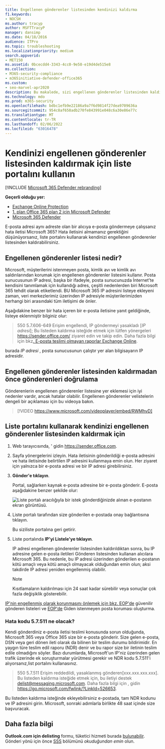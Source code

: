 ```yaml
---
title: Engellenen gönderenler listesinden kendinizi kaldırma
f1.keywords:
- NOCSH
ms.author: tracyp
author: MSFTTracyP
manager: dansimp
ms.date: 04/18/2016
audience: ITPro
ms.topic: troubleshooting
ms.localizationpriority: medium
search.appverid:
- MET150
ms.assetid: 0bcecdd4-3343-4cc0-9e58-e19d4de515e8
ms.collection:
- M365-security-compliance
- m365initiative-defender-office365
ms.custom:
- seo-marvel-apr2020
description: Bu makalede, sizi engellenen gönderenler listesinden kaldırmak için deliste Microsoft 365 kullanmayı öğrenirsiniz.
ms.technology: mdo
ms.prod: m365-security
ms.openlocfilehash: bdbc1efb9e22186a9a7f6d9814f27dea9709636a
ms.sourcegitcommit: 954c8af658adb270fe843991e048c6a30e86e77c
ms.translationtype: MT
ms.contentlocale: tr-TR
ms.lasthandoff: 02/06/2022
ms.locfileid: "63016478"
---
```

# <a name="use-the-delist-portal-to-remove-yourself-from-the-blocked-senders-list"></a>Kendinizi engellenen gönderenler listesinden kaldırmak için liste portalını kullanın

[!INCLUDE [Microsoft 365 Defender rebranding](../includes/microsoft-defender-for-office.md)]

**Geçerli olduğu yer:**
- [Exchange Online Protection](exchange-online-protection-overview.md)
- [1. plan Office 365 plan 2 için Microsoft Defender](defender-for-office-365.md)
- [Microsoft 365 Defender](../defender/microsoft-365-defender.md)

E-posta adresi aynı adreste olan bir alıcıya e-posta göndermeye çalışsanız hata iletisi Microsoft 365? Hata iletisini almamanız gerektiğini düşünüyorsanız, liste portalını kullanarak kendinizi engellenen gönderenler listesinden kaldırabilirsiniz.

## <a name="what-is-the-blocked-senders-list"></a>Engellenen gönderenler listesi nedir?

Microsoft, müşterilerini istenmeyen posta, kimlik avı ve kimlik avı saldırılarından korumak için engellenen gönderenler listesini kullanır. Posta sunucusunun IP adresi, başka bir ifadeyle, posta sunucunuzda İnternet'te kendisini tanımlamak için kullandığı adres, çeşitli nedenlerden biri Microsoft 365 tehdit olarak etiketlendi. BU Microsoft 365 IP adresini listeye ekleyeni zaman, veri merkezlerimiz üzerinden IP adresiyle müşterilerimizden herhangi biri arasındaki tüm iletişimi de önler.

Aşağıdakine benzer bir hata içeren bir e-posta iletisine yanıt geldiğinde, listeye eklenmiştir bilginiz olur:

> 550 5.7.606-649 Erişim engellendi, IP göndermeyi yasakladı [_IP adresi_]; Bu listeden kaldırma isteğide etmek için lütfen yönergeleri <https://sender.office.com/> ziyaret edin ve takip edin. Daha fazla bilgi için bkz[. E-posta teslimi olmayan raporlar Exchange Online](/Exchange/mail-flow-best-practices/non-delivery-reports-in-exchange-online/non-delivery-reports-in-exchange-online).

burada  _IP adresi_ , posta sunucusunun çalıştır yer alan bilgisayarın IP adresidir.

## <a name="verify-senders-before-removing-them-from-the-blocked-senders-list"></a>Engellenen gönderenler listesinden kaldırmadan önce gönderenleri doğrulama

Gönderenlerin engellenen gönderenler listesine yer eklemesi için iyi nedenler vardır, ancak hatalar olabilir. Engellenen gönderenler velistelerin dengeli bir açıklaması için bu videoya bakın.
<p>

> [!VIDEO https://www.microsoft.com/videoplayer/embed/RWMhvD]


## <a name="to-use-delist-portal-to-remove-yourself-from-the-blocked-senders-list"></a>Liste portalını kullanarak kendinizi engellenen gönderenler listesinden kaldırmak için

1. Web tarayıcısında, ' gidin <https://sender.office.com>.

2. Sayfa yönergelerini izleyin. Hata iletisinin gönderildiği e-posta adresini ve hata iletisinde belirtilen IP adresini kullanmaya emin olun. Her ziyaret için yalnızca bir e-posta adresi ve bir IP adresi girebilirsiniz.

3. **Gönder'e tıklayın**.

    Portal, sağlarken kaynak e-posta adresine bir e-posta gönderir. E-posta aşağıdakine benzer şekilde olur:

    ![Liste portalı aracılığıyla bir istek gönderdiğinizde alınan e-postanın ekran görüntüsü.](../../media/bf13e4f7-f68c-4e46-baa7-b6ab4cfc13f3.png)

4. Liste portalı tarafından size gönderilen e-postada onay bağlantısına tıklayın.

    Bu siziliste portalına geri getirir.

5. Liste portalında **IP'yi Listele'ye tıklayın**.

    IP adresi engellenen gönderenler listesinden kaldırıldıktan sonra, bu IP adresine gelen e-posta iletileri Gönderen listesinden kullanan alıcılara Microsoft 365. Bu nedenle, bu IP adresi üzerinden gönderilen e-postanın kötü amaçlı veya kötü amaçlı olmayacak olduğundan emin olun; aksi takdirde IP adresi yeniden engellenmiş olabilir.

    > [!NOTE]
    > Kısıtlamaların kaldırılması için 24 saat kadar sürebilir veya sonuçlar çok fazla değişiklik gösterebilir.

[IP'nin engellenmiş olarak korunmasını önlemek için bkz. EOP'de](create-safe-sender-lists-in-office-365.md) güvenilir gönderen listeleri ve [EOP'de](outbound-spam-controls.md) Giden istenmeyen posta koruması oluşturma.

### <a name="what-about-error-code-57511"></a>Hata kodu 5.7.511 ne olacak?
 
Kendi gönderdiniz e-posta iletisi teslimi konusunda sorun olduğunda, Microsoft 365 veya Office 365 size bir e-posta gönderir. Size gelen e-posta, DSN veya geri dönen ileti olarak da bilinen bir teslim durumu bildirimidir. En yaygın türe teslim edil raporu (NDR) denir ve bu rapor size bir iletinin teslim edile olmadığını söyler. Bazı durumlarda, Microsoft'un IP'niz üzerinden gelen trafik üzerinde ek soruşturmalar yürütmesi gerekir ve NDR kodu 5.7.511'i alıyorsanız,list portalını kullanasınız.
 
>   550 5.7.511 Erişim reddedildi, yasaklanmış gönderen[xxx.xxx.xxx.xxx]. Bu listeden kaldırma isteğide etmek için, bu iletiyi destek delist@messaging.microsoft.com. Daha fazla bilgi için , gidin https://go.microsoft.com/fwlink/?LinkId=526653. 
 
Bu listeden kaldırma isteğinde ekleyebilirsiniz e-postada, tam NDR kodunu ve IP adresini girin. Microsoft, sonraki adımlarla birlikte 48 saat içinde size başvuracak. 

## <a name="more-information"></a>Daha fazla bilgi
  
**Outlook.com için delisting** formu, tüketici hizmeti burada [bulunabilir](https://support.microsoft.com/supportrequestform/8ad563e3-288e-2a61-8122-3ba03d6b8d75). Gönderi yönü için önce [SSS](https://sendersupport.olc.protection.outlook.com/pm/troubleshooting.aspx) bölümünü *okuduğundan emin* olun.
